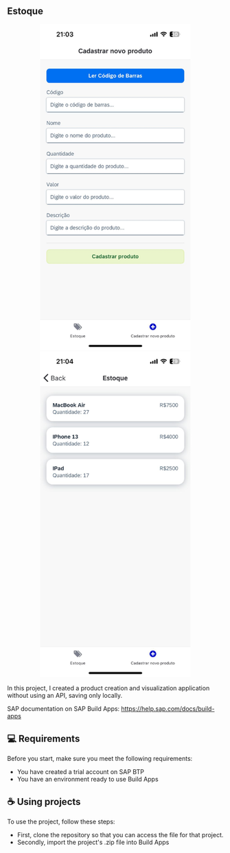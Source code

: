 ## Estoque
<div align="center">
  <img src="./assets/register.jpeg" width="350px"/>
  <img src="./assets/products.jpeg" width="350px"/>
</div>

In this project, I created a product creation and visualization application without using an API, saving only locally.

SAP documentation on SAP Build Apps:
https://help.sap.com/docs/build-apps

## 💻 Requirements

Before you start, make sure you meet the following requirements:

- You have created a trial account on SAP BTP
- You have an environment ready to use Build Apps

## ☕ Using projects

To use the project, follow these steps:

- First, clone the repository so that you can access the file for that project.
- Secondly, import the project's .zip file into Build Apps
